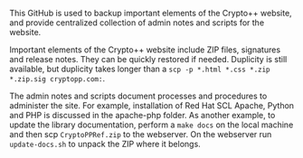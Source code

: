 This GitHub is used to backup important elements of the Crypto++ website, and provide centralized collection of admin notes and scripts for the website.

Important elements of the Crypto++ website include ZIP files, signatures and release notes. They can be quickly restored if needed. Duplicity is still available, but duplicity takes longer than a `scp -p *.html *.css *.zip *.zip.sig cryptopp.com:`.

The admin notes and scripts document processes and procedures to administer the site. For example, installation of Red Hat SCL Apache, Python and PHP is discussed in the apache-php folder. As another example, to update the library documentation, perform a `make docs` on the local machine and then scp `CryptoPPRef.zip` to the webserver. On the webserver run `update-docs.sh` to unpack the ZIP where it belongs.
